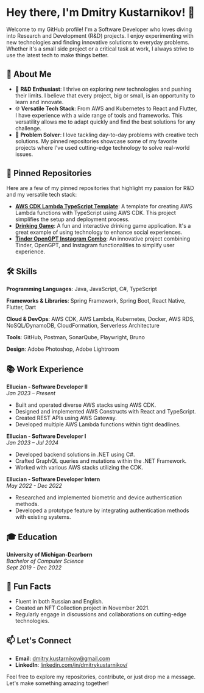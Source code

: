 # Hey there, I'm Dmitry Kustarnikov! 👋

Welcome to my GitHub profile! I'm a Software Developer who loves diving into Research and Development (R&D) projects. I enjoy experimenting with new technologies and finding innovative solutions to everyday problems. Whether it's a small side project or a critical task at work, I always strive to use the latest tech to make things better.

## 🚀 About Me

- 🧪 **R&D Enthusiast**: I thrive on exploring new technologies and pushing their limits. I believe that every project, big or small, is an opportunity to learn and innovate.
- 🌐 **Versatile Tech Stack**: From AWS and Kubernetes to React and Flutter, I have experience with a wide range of tools and frameworks. This versatility allows me to adapt quickly and find the best solutions for any challenge.
- 🧩 **Problem Solver**: I love tackling day-to-day problems with creative tech solutions. My pinned repositories showcase some of my favorite projects where I've used cutting-edge technology to solve real-world issues.

## 📌 Pinned Repositories

Here are a few of my pinned repositories that highlight my passion for R&D and my versatile tech stack:

- [**AWS CDK Lambda TypeScript Template**](https://github.com/dkustarnikov/aws_cdk_lambda_typescript_template): A template for creating AWS Lambda functions with TypeScript using AWS CDK. This project simplifies the setup and deployment process.
- [**Drinking Game**](https://github.com/dkustarnikov/DrinkingGame): A fun and interactive drinking game application. It's a great example of using technology to enhance social experiences.
- [**Tinder OpenGPT Instagram Combo**](https://github.com/dkustarnikov/tinder_opengpt_instagram_combo): An innovative project combining Tinder, OpenGPT, and Instagram functionalities to simplify user experience.

## 🛠️ Skills

**Programming Languages**: Java, JavaScript, C#, TypeScript

**Frameworks & Libraries**: Spring Framework, Spring Boot, React Native, Flutter, Dart

**Cloud & DevOps**: AWS CDK, AWS Lambda, Kubernetes, Docker, AWS RDS, NoSQL/DynamoDB, CloudFormation, Serverless Architecture

**Tools**: GitHub, Postman, SonarQube, Playwright, Bruno

**Design**: Adobe Photoshop, Adobe Lightroom

## 📚 Work Experience

**Ellucian - Software Developer II**  
*Jan 2023 – Present*  
- Built and operated diverse AWS stacks using AWS CDK.
- Designed and implemented AWS Constructs with React and TypeScript.
- Created REST APIs using AWS Gateway.
- Developed multiple AWS Lambda functions within tight deadlines.

**Ellucian - Software Developer I**  
*Jan 2023 – Jul 2024*  
- Developed backend solutions in .NET using C#.
- Crafted GraphQL queries and mutations within the .NET Framework.
- Worked with various AWS stacks utilizing the CDK.

**Ellucian - Software Developer Intern**  
*May 2022 - Dec 2022*  
- Researched and implemented biometric and device authentication methods.
- Developed a prototype feature by integrating authentication methods with existing systems.

## 🎓 Education

**University of Michigan-Dearborn**  
*Bachelor of Computer Science*  
*Sept 2019 - Dec 2022*

## 🌟 Fun Facts

- Fluent in both Russian and English.
- Created an NFT Collection project in November 2021.
- Regularly engage in discussions and collaborations on cutting-edge technologies.

## 📫 Let's Connect

- **Email**: dmitry.kustarnikov@gmail.com
- **LinkedIn**: [linkedin.com/in/dmitrykustarnikov/](https://www.linkedin.com/in/dmitrykustarnikov/)

Feel free to explore my repositories, contribute, or just drop me a message. Let's make something amazing together!


<!--
**dkustarnikov/dkustarnikov** is a ✨ _special_ ✨ repository because its `README.md` (this file) appears on your GitHub profile.

Here are some ideas to get you started:

- 🔭 I’m currently working on ...
- 🌱 I’m currently learning ...
- 👯 I’m looking to collaborate on ...
- 🤔 I’m looking for help with ...
- 💬 Ask me about ...
- 📫 How to reach me: ...
- 😄 Pronouns: ...
- ⚡ Fun fact: ...
-->
